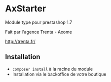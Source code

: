 # AxStarter

Module type pour prestashop 1.7

Fait par l'agence Trenta - Axome 

http://trenta.fr/

## Installation

- `composer install` à la racine du module
- Installation via le backoffice de votre boutique